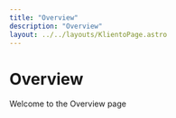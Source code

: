 ```yaml
---
title: "Overview"
description: "Overview"
layout: ../../layouts/KlientoPage.astro
---
```


# Overview

Welcome to the Overview page
